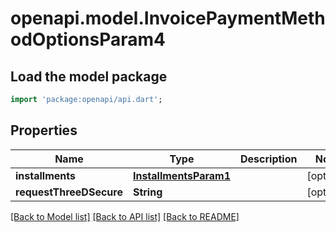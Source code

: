 # openapi.model.InvoicePaymentMethodOptionsParam4

## Load the model package
```dart
import 'package:openapi/api.dart';
```

## Properties
Name | Type | Description | Notes
------------ | ------------- | ------------- | -------------
**installments** | [**InstallmentsParam1**](InstallmentsParam1.md) |  | [optional] 
**requestThreeDSecure** | **String** |  | [optional] 

[[Back to Model list]](../README.md#documentation-for-models) [[Back to API list]](../README.md#documentation-for-api-endpoints) [[Back to README]](../README.md)


